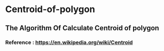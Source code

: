 # Centroid-of-polygon
## The Algorithm Of Calculate Centroid of polygon

### Reference : https://en.wikipedia.org/wiki/Centroid
